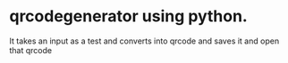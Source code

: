 # qrcodegenerator using python.
It takes an input as a test and converts into qrcode and saves it and open that qrcode
